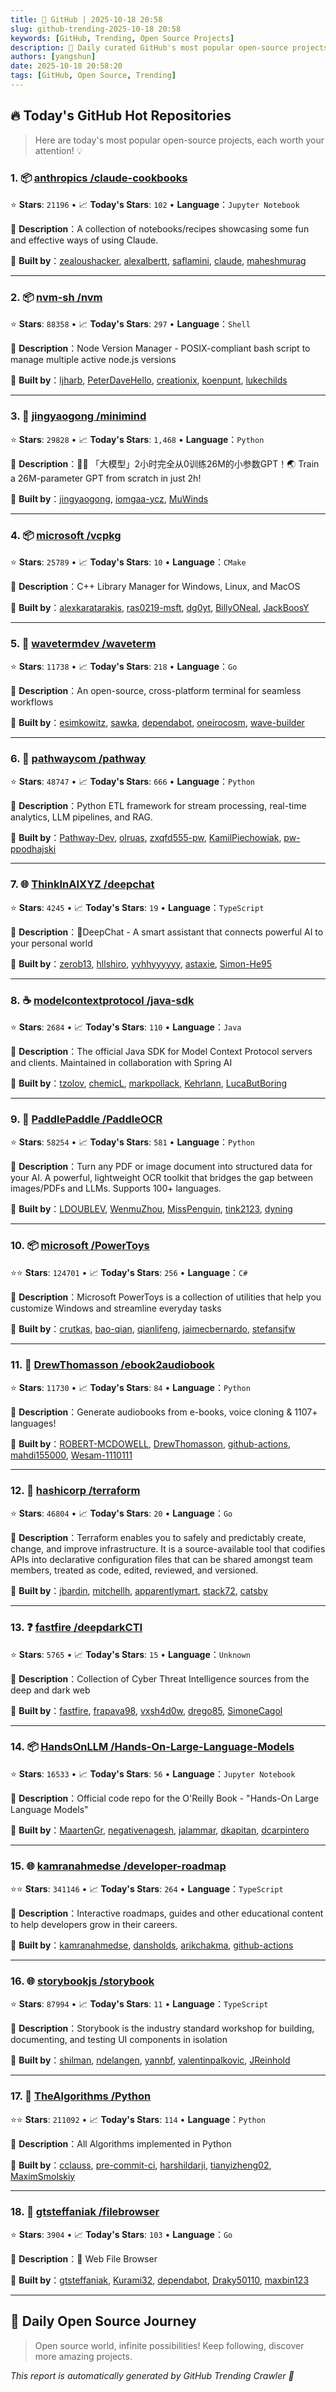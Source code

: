 ```yaml
---
title: 🚀 GitHub | 2025-10-18 20:58
slug: github-trending-2025-10-18 20:58
keywords: [GitHub, Trending, Open Source Projects]
description: 🌟 Daily curated GitHub's most popular open-source projects to help you stay on the pulse of technology!
authors: [yangshun]
date: 2025-10-18 20:58:20
tags: [GitHub, Open Source, Trending]
---
```


## 🔥 Today's GitHub Hot Repositories

> Here are today's most popular open-source projects, each worth your attention! 💡

### 1. 📦 [anthropics /claude-cookbooks](https://github.com/anthropics/claude-cookbooks)

⭐ **Stars**: `21196`   •   📈 **Today's Stars**: `102`   •   **Language**：`Jupyter Notebook`

📝 **Description**：A collection of notebooks/recipes showcasing some fun and effective ways of using Claude.

🤝 **Built by**：[zealoushacker](https://github.com/zealoushacker), [alexalbertt](https://github.com/alexalbertt), [saflamini](https://github.com/saflamini), [claude](https://github.com/claude), [maheshmurag](https://github.com/maheshmurag)

---

### 2. 📦 [nvm-sh /nvm](https://github.com/nvm-sh/nvm)

⭐ **Stars**: `88358`   •   📈 **Today's Stars**: `297`   •   **Language**：`Shell`

📝 **Description**：Node Version Manager - POSIX-compliant bash script to manage multiple active node.js versions

🤝 **Built by**：[ljharb](https://github.com/ljharb), [PeterDaveHello](https://github.com/PeterDaveHello), [creationix](https://github.com/creationix), [koenpunt](https://github.com/koenpunt), [lukechilds](https://github.com/lukechilds)

---

### 3. 🐍 [jingyaogong /minimind](https://github.com/jingyaogong/minimind)

⭐ **Stars**: `29828`   •   📈 **Today's Stars**: `1,468`   •   **Language**：`Python`

📝 **Description**：🚀🚀 「大模型」2小时完全从0训练26M的小参数GPT！🌏 Train a 26M-parameter GPT from scratch in just 2h!

🤝 **Built by**：[jingyaogong](https://github.com/jingyaogong), [iomgaa-ycz](https://github.com/iomgaa-ycz), [MuWinds](https://github.com/MuWinds)

---

### 4. 📦 [microsoft /vcpkg](https://github.com/microsoft/vcpkg)

⭐ **Stars**: `25789`   •   📈 **Today's Stars**: `10`   •   **Language**：`CMake`

📝 **Description**：C++ Library Manager for Windows, Linux, and MacOS

🤝 **Built by**：[alexkaratarakis](https://github.com/alexkaratarakis), [ras0219-msft](https://github.com/ras0219-msft), [dg0yt](https://github.com/dg0yt), [BillyONeal](https://github.com/BillyONeal), [JackBoosY](https://github.com/JackBoosY)

---

### 5. 🚦 [wavetermdev /waveterm](https://github.com/wavetermdev/waveterm)

⭐ **Stars**: `11738`   •   📈 **Today's Stars**: `218`   •   **Language**：`Go`

📝 **Description**：An open-source, cross-platform terminal for seamless workflows

🤝 **Built by**：[esimkowitz](https://github.com/esimkowitz), [sawka](https://github.com/sawka), [dependabot](https://github.com/dependabot), [oneirocosm](https://github.com/oneirocosm), [wave-builder](https://github.com/wave-builder)

---

### 6. 🐍 [pathwaycom /pathway](https://github.com/pathwaycom/pathway)

⭐ **Stars**: `48747`   •   📈 **Today's Stars**: `666`   •   **Language**：`Python`

📝 **Description**：Python ETL framework for stream processing, real-time analytics, LLM pipelines, and RAG.

🤝 **Built by**：[Pathway-Dev](https://github.com/Pathway-Dev), [olruas](https://github.com/olruas), [zxqfd555-pw](https://github.com/zxqfd555-pw), [KamilPiechowiak](https://github.com/KamilPiechowiak), [pw-ppodhajski](https://github.com/pw-ppodhajski)

---

### 7. 🌐 [ThinkInAIXYZ /deepchat](https://github.com/ThinkInAIXYZ/deepchat)

⭐ **Stars**: `4245`   •   📈 **Today's Stars**: `19`   •   **Language**：`TypeScript`

📝 **Description**：🐬DeepChat - A smart assistant that connects powerful AI to your personal world

🤝 **Built by**：[zerob13](https://github.com/zerob13), [hllshiro](https://github.com/hllshiro), [yyhhyyyyyy](https://github.com/yyhhyyyyyy), [astaxie](https://github.com/astaxie), [Simon-He95](https://github.com/Simon-He95)

---

### 8. ☕ [modelcontextprotocol /java-sdk](https://github.com/modelcontextprotocol/java-sdk)

⭐ **Stars**: `2684`   •   📈 **Today's Stars**: `110`   •   **Language**：`Java`

📝 **Description**：The official Java SDK for Model Context Protocol servers and clients. Maintained in collaboration with Spring AI

🤝 **Built by**：[tzolov](https://github.com/tzolov), [chemicL](https://github.com/chemicL), [markpollack](https://github.com/markpollack), [Kehrlann](https://github.com/Kehrlann), [LucaButBoring](https://github.com/LucaButBoring)

---

### 9. 🐍 [PaddlePaddle /PaddleOCR](https://github.com/PaddlePaddle/PaddleOCR)

⭐ **Stars**: `58254`   •   📈 **Today's Stars**: `581`   •   **Language**：`Python`

📝 **Description**：Turn any PDF or image document into structured data for your AI. A powerful, lightweight OCR toolkit that bridges the gap between images/PDFs and LLMs. Supports 100+ languages.

🤝 **Built by**：[LDOUBLEV](https://github.com/LDOUBLEV), [WenmuZhou](https://github.com/WenmuZhou), [MissPenguin](https://github.com/MissPenguin), [tink2123](https://github.com/tink2123), [dyning](https://github.com/dyning)

---

### 10. 📦 [microsoft /PowerToys](https://github.com/microsoft/PowerToys)

⭐⭐ **Stars**: `124701`   •   📈 **Today's Stars**: `256`   •   **Language**：`C#`

📝 **Description**：Microsoft PowerToys is a collection of utilities that help you customize Windows and streamline everyday tasks

🤝 **Built by**：[crutkas](https://github.com/crutkas), [bao-qian](https://github.com/bao-qian), [qianlifeng](https://github.com/qianlifeng), [jaimecbernardo](https://github.com/jaimecbernardo), [stefansjfw](https://github.com/stefansjfw)

---

### 11. 🐍 [DrewThomasson /ebook2audiobook](https://github.com/DrewThomasson/ebook2audiobook)

⭐ **Stars**: `11730`   •   📈 **Today's Stars**: `84`   •   **Language**：`Python`

📝 **Description**：Generate audiobooks from e-books, voice cloning & 1107+ languages!

🤝 **Built by**：[ROBERT-MCDOWELL](https://github.com/ROBERT-MCDOWELL), [DrewThomasson](https://github.com/DrewThomasson), [github-actions](https://github.com/github-actions), [mahdi155000](https://github.com/mahdi155000), [Wesam-1110111](https://github.com/Wesam-1110111)

---

### 12. 🚦 [hashicorp /terraform](https://github.com/hashicorp/terraform)

⭐ **Stars**: `46804`   •   📈 **Today's Stars**: `20`   •   **Language**：`Go`

📝 **Description**：Terraform enables you to safely and predictably create, change, and improve infrastructure. It is a source-available tool that codifies APIs into declarative configuration files that can be shared amongst team members, treated as code, edited, reviewed, and versioned.

🤝 **Built by**：[jbardin](https://github.com/jbardin), [mitchellh](https://github.com/mitchellh), [apparentlymart](https://github.com/apparentlymart), [stack72](https://github.com/stack72), [catsby](https://github.com/catsby)

---

### 13. ❓ [fastfire /deepdarkCTI](https://github.com/fastfire/deepdarkCTI)

⭐ **Stars**: `5765`   •   📈 **Today's Stars**: `15`   •   **Language**：`Unknown`

📝 **Description**：Collection of Cyber Threat Intelligence sources from the deep and dark web

🤝 **Built by**：[fastfire](https://github.com/fastfire), [frapava98](https://github.com/frapava98), [vxsh4d0w](https://github.com/vxsh4d0w), [drego85](https://github.com/drego85), [SimoneCagol](https://github.com/SimoneCagol)

---

### 14. 📦 [HandsOnLLM /Hands-On-Large-Language-Models](https://github.com/HandsOnLLM/Hands-On-Large-Language-Models)

⭐ **Stars**: `16533`   •   📈 **Today's Stars**: `56`   •   **Language**：`Jupyter Notebook`

📝 **Description**：Official code repo for the O'Reilly Book - "Hands-On Large Language Models"

🤝 **Built by**：[MaartenGr](https://github.com/MaartenGr), [negativenagesh](https://github.com/negativenagesh), [jalammar](https://github.com/jalammar), [dkapitan](https://github.com/dkapitan), [dcarpintero](https://github.com/dcarpintero)

---

### 15. 🌐 [kamranahmedse /developer-roadmap](https://github.com/kamranahmedse/developer-roadmap)

⭐⭐ **Stars**: `341146`   •   📈 **Today's Stars**: `264`   •   **Language**：`TypeScript`

📝 **Description**：Interactive roadmaps, guides and other educational content to help developers grow in their careers.

🤝 **Built by**：[kamranahmedse](https://github.com/kamranahmedse), [dansholds](https://github.com/dansholds), [arikchakma](https://github.com/arikchakma), [github-actions](https://github.com/github-actions)

---

### 16. 🌐 [storybookjs /storybook](https://github.com/storybookjs/storybook)

⭐ **Stars**: `87994`   •   📈 **Today's Stars**: `11`   •   **Language**：`TypeScript`

📝 **Description**：Storybook is the industry standard workshop for building, documenting, and testing UI components in isolation

🤝 **Built by**：[shilman](https://github.com/shilman), [ndelangen](https://github.com/ndelangen), [yannbf](https://github.com/yannbf), [valentinpalkovic](https://github.com/valentinpalkovic), [JReinhold](https://github.com/JReinhold)

---

### 17. 🐍 [TheAlgorithms /Python](https://github.com/TheAlgorithms/Python)

⭐⭐ **Stars**: `211092`   •   📈 **Today's Stars**: `114`   •   **Language**：`Python`

📝 **Description**：All Algorithms implemented in Python

🤝 **Built by**：[cclauss](https://github.com/cclauss), [pre-commit-ci](https://github.com/pre-commit-ci), [harshildarji](https://github.com/harshildarji), [tianyizheng02](https://github.com/tianyizheng02), [MaximSmolskiy](https://github.com/MaximSmolskiy)

---

### 18. 🚦 [gtsteffaniak /filebrowser](https://github.com/gtsteffaniak/filebrowser)

⭐ **Stars**: `3904`   •   📈 **Today's Stars**: `103`   •   **Language**：`Go`

📝 **Description**：📂 Web File Browser

🤝 **Built by**：[gtsteffaniak](https://github.com/gtsteffaniak), [Kurami32](https://github.com/Kurami32), [dependabot](https://github.com/dependabot), [Draky50110](https://github.com/Draky50110), [maxbin123](https://github.com/maxbin123)

---

## 🌈 Daily Open Source Journey

> Open source world, infinite possibilities! Keep following, discover more amazing projects.

*This report is automatically generated by GitHub Trending Crawler 🤖*
